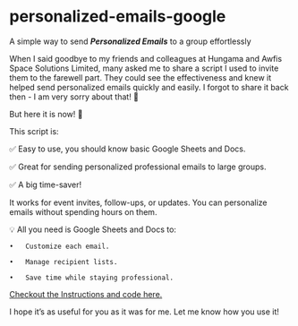 # personalized-emails-google
A simple way to send ***Personalized Emails*** to a group effortlessly

When I said goodbye to my friends and colleagues at Hungama and Awfis Space Solutions Limited, many asked me to share a script I used to invite them to the farewell part. They could see the effectiveness and knew it helped send personalized emails quickly and easily. I forgot to share it back then - I am very sorry about that! 🙏



But here it is now! 🎉



This script is:

✅ Easy to use, you should know basic Google Sheets and Docs.

✅ Great for sending personalized professional emails to large groups.

✅ A big time-saver!



It works for event invites, follow-ups, or updates. You can personalize emails without spending hours on them.



💡 All you need is Google Sheets and Docs to:

	•	Customize each email.

	•	Manage recipient lists.

	•	Save time while staying professional.


[Checkout the Instructions and code here.](instructions.md)



I hope it’s as useful for you as it was for me. Let me know how you use it!
